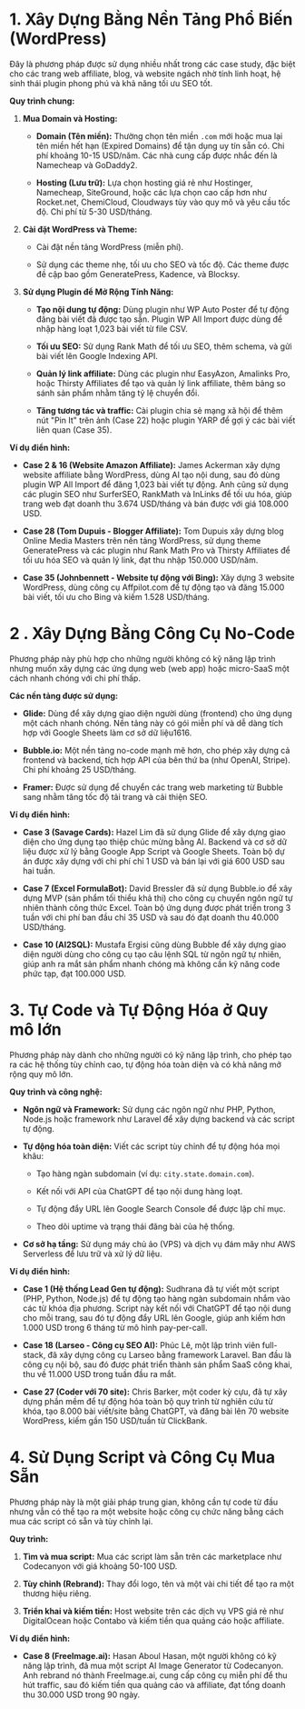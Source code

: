 # 1. Xây Dựng Bằng Nền Tảng Phổ Biến (WordPress)

Đây là phương pháp được sử dụng nhiều nhất trong các case study, đặc biệt cho các trang web affiliate, blog, và website ngách nhờ tính linh hoạt, hệ sinh thái plugin phong phú và khả năng tối ưu SEO tốt.

**Quy trình chung:**

1. **Mua Domain và Hosting:**
    
    - **Domain (Tên miền):** Thường chọn tên miền `.com` mới hoặc mua lại tên miền hết hạn (Expired Domains) để tận dụng uy tín sẵn có. Chi phí khoảng 10-15 USD/năm. Các nhà cung cấp được nhắc đến là Namecheap và GoDaddy2.
        
    - **Hosting (Lưu trữ):** Lựa chọn hosting giá rẻ như Hostinger, Namecheap, SiteGround, hoặc các lựa chọn cao cấp hơn như Rocket.net, ChemiCloud, Cloudways tùy vào quy mô và yêu cầu tốc độ. Chi phí từ 5-30 USD/tháng.
        
2. **Cài đặt WordPress và Theme:**
    
    - Cài đặt nền tảng WordPress (miễn phí).
        
    - Sử dụng các theme nhẹ, tối ưu cho SEO và tốc độ. Các theme được đề cập bao gồm GeneratePress, Kadence, và Blocksy.
        
3. **Sử dụng Plugin để Mở Rộng Tính Năng:**
    
    - **Tạo nội dung tự động:** Dùng plugin như WP Auto Poster để tự động đăng bài viết đã được tạo sẵn. Plugin WP All Import được dùng để nhập hàng loạt 1,023 bài viết từ file CSV.
        
    - **Tối ưu SEO:** Sử dụng Rank Math để tối ưu SEO, thêm schema, và gửi bài viết lên Google Indexing API.
        
    - **Quản lý link affiliate:** Dùng các plugin như EasyAzon, Amalinks Pro, hoặc Thirsty Affiliates để tạo và quản lý link affiliate, thêm bảng so sánh sản phẩm nhằm tăng tỷ lệ chuyển đổi.
        
    - **Tăng tương tác và traffic:** Cài plugin chia sẻ mạng xã hội để thêm nút "Pin It" trên ảnh (Case 22) hoặc plugin YARP để gợi ý các bài viết liên quan (Case 35).
        

**Ví dụ điển hình:**

- **Case 2 & 16 (Website Amazon Affiliate):** James Ackerman xây dựng website affiliate bằng WordPress, dùng AI tạo nội dung, sau đó dùng plugin WP All Import để đăng 1,023 bài viết tự động. Anh cũng sử dụng các plugin SEO như SurferSEO, RankMath và InLinks để tối ưu hóa, giúp trang web đạt doanh thu 3.674 USD/tháng và bán được với giá 108.000 USD.
    
- **Case 28 (Tom Dupuis - Blogger Affiliate):** Tom Dupuis xây dựng blog Online Media Masters trên nền tảng WordPress, sử dụng theme GeneratePress và các plugin như Rank Math Pro và Thirsty Affiliates để tối ưu hóa SEO và quản lý link, đạt thu nhập 150.000 USD/năm.
    
- **Case 35 (Johnbennett - Website tự động với Bing):** Xây dựng 3 website WordPress, dùng công cụ Affpilot.com để tự động tạo và đăng 15.000 bài viết, tối ưu cho Bing và kiếm 1.528 USD/tháng.
    

# 2 . Xây Dựng Bằng Công Cụ No-Code

Phương pháp này phù hợp cho những người không có kỹ năng lập trình nhưng muốn xây dựng các ứng dụng web (web app) hoặc micro-SaaS một cách nhanh chóng với chi phí thấp.

**Các nền tảng được sử dụng:**

- **Glide:** Dùng để xây dựng giao diện người dùng (frontend) cho ứng dụng một cách nhanh chóng. Nền tảng này có gói miễn phí và dễ dàng tích hợp với Google Sheets làm cơ sở dữ liệu1616.
    
- **Bubble.io:** Một nền tảng no-code mạnh mẽ hơn, cho phép xây dựng cả frontend và backend, tích hợp API của bên thứ ba (như OpenAI, Stripe). Chi phí khoảng 25 USD/tháng.
    
- **Framer:** Được sử dụng để chuyển các trang web marketing từ Bubble sang nhằm tăng tốc độ tải trang và cải thiện SEO.


**Ví dụ điển hình:**

- **Case 3 (Savage Cards):** Hazel Lim đã sử dụng Glide để xây dựng giao diện cho ứng dụng tạo thiệp chúc mừng bằng AI. Backend và cơ sở dữ liệu được xử lý bằng Google App Script và Google Sheets. Toàn bộ dự án được xây dựng với chi phí chỉ 1 USD và bán lại với giá 600 USD sau hai tuần.
    
- **Case 7 (Excel FormulaBot):** David Bressler đã sử dụng Bubble.io để xây dựng MVP (sản phẩm tối thiểu khả thi) cho công cụ chuyển ngôn ngữ tự nhiên thành công thức Excel. Toàn bộ ứng dụng được phát triển trong 3 tuần với chi phí ban đầu chỉ 35 USD và sau đó đạt doanh thu 40.000 USD/tháng.
    
- **Case 10 (AI2SQL):** Mustafa Ergisi cũng dùng Bubble để xây dựng giao diện người dùng cho công cụ tạo câu lệnh SQL từ ngôn ngữ tự nhiên, giúp anh ra mắt sản phẩm nhanh chóng mà không cần kỹ năng code phức tạp, đạt 100.000 USD.
    
# 3. Tự Code và Tự Động Hóa ở Quy mô lớn

Phương pháp này dành cho những người có kỹ năng lập trình, cho phép tạo ra các hệ thống tùy chỉnh cao, tự động hóa toàn diện và có khả năng mở rộng quy mô lớn.

**Quy trình và công nghệ:**

- **Ngôn ngữ và Framework:** Sử dụng các ngôn ngữ như PHP, Python, Node.js hoặc framework như Laravel để xây dựng backend và các script tự động.
    
- **Tự động hóa toàn diện:** Viết các script tùy chỉnh để tự động hóa mọi khâu:
    - Tạo hàng ngàn subdomain (ví dụ: `city.state.domain.com`).
        
    - Kết nối với API của ChatGPT để tạo nội dung hàng loạt.
        
    - Tự động đẩy URL lên Google Search Console để được lập chỉ mục.
        
    - Theo dõi uptime và trạng thái đăng bài của hệ thống.
        
- **Cơ sở hạ tầng:** Sử dụng máy chủ ảo (VPS) và dịch vụ đám mây như AWS Serverless để lưu trữ và xử lý dữ liệu.
    

**Ví dụ điển hình:**

- **Case 1 (Hệ thống Lead Gen tự động):** Sudhrana đã tự viết một script (PHP, Python, Node.js) để tự động tạo hàng ngàn subdomain nhắm vào các từ khóa địa phương. Script này kết nối với ChatGPT để tạo nội dung cho mỗi trang, sau đó tự động đẩy URL lên Google, giúp anh kiếm hơn 1.000 USD trong 6 tháng từ mô hình pay-per-call.
    
- **Case 18 (Larseo - Công cụ SEO AI):** Phúc Lê, một lập trình viên full-stack, đã xây dựng công cụ Larseo bằng framework Laravel. Ban đầu là công cụ nội bộ, sau đó được phát triển thành sản phẩm SaaS công khai, thu về 11.000 USD trong tuần đầu ra mắt.
    
- **Case 27 (Coder với 70 site):** Chris Barker, một coder kỳ cựu, đã tự xây dựng phần mềm để tự động hóa toàn bộ quy trình từ nghiên cứu từ khóa, tạo 8.000 bài viết/site bằng ChatGPT, và đăng bài lên 70 website WordPress, kiếm gần 150 USD/tuần từ ClickBank.
    
# 4. Sử Dụng Script và Công Cụ Mua Sẵn

Phương pháp này là một giải pháp trung gian, không cần tự code từ đầu nhưng vẫn có thể tạo ra một website hoặc công cụ chức năng bằng cách mua các script có sẵn và tùy chỉnh lại.

**Quy trình:**

1. **Tìm và mua script:** Mua các script làm sẵn trên các marketplace như Codecanyon với giá khoảng 50-100 USD.
    
2. **Tùy chỉnh (Rebrand):** Thay đổi logo, tên và một vài chi tiết để tạo ra một thương hiệu riêng.
    
3. **Triển khai và kiếm tiền:** Host website trên các dịch vụ VPS giá rẻ như DigitalOcean hoặc Contabo và kiếm tiền qua quảng cáo hoặc affiliate.
    

**Ví dụ điển hình:**

- **Case 8 (FreeImage.ai):** Hasan Aboul Hasan, một người không có kỹ năng lập trình, đã mua một script AI Image Generator từ Codecanyon. Anh rebrand nó thành FreeImage.ai, cung cấp công cụ miễn phí để thu hút traffic, sau đó kiếm tiền qua quảng cáo và affiliate, đạt tổng doanh thu 30.000 USD trong 90 ngày.